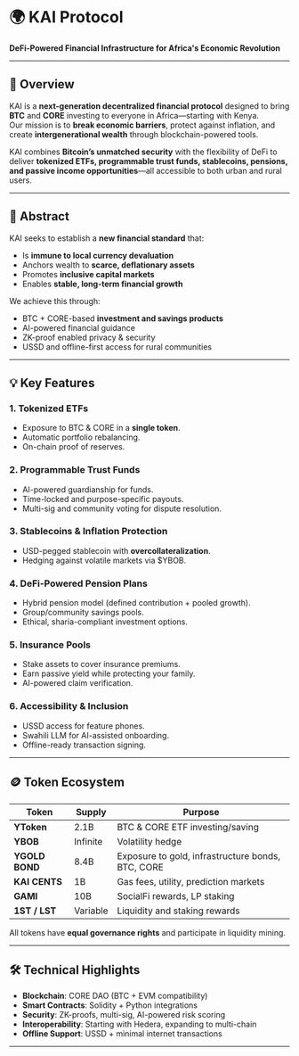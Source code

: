 
# 🌍 KAI Protocol  
**DeFi-Powered Financial Infrastructure for Africa's Economic Revolution**

---

## 📌 Overview
KAI is a **next-generation decentralized financial protocol** designed to bring **BTC** and **CORE** investing to everyone in Africa—starting with Kenya.  
Our mission is to **break economic barriers**, protect against inflation, and create **intergenerational wealth** through blockchain-powered tools.

KAI combines **Bitcoin’s unmatched security** with the flexibility of DeFi to deliver **tokenized ETFs, programmable trust funds, stablecoins, pensions, and passive income opportunities**—all accessible to both urban and rural users.

---

## 🔹 Abstract
KAI seeks to establish a **new financial standard** that:
- Is **immune to local currency devaluation**
- Anchors wealth to **scarce, deflationary assets**
- Promotes **inclusive capital markets**  
- Enables **stable, long-term financial growth**

We achieve this through:
- BTC + CORE-based **investment and savings products**
- AI-powered financial guidance
- ZK-proof enabled privacy & security
- USSD and offline-first access for rural communities

---

## 💡 Key Features
### **1. Tokenized ETFs**
- Exposure to BTC & CORE in a **single token**.
- Automatic portfolio rebalancing.
- On-chain proof of reserves.

### **2. Programmable Trust Funds**
- AI-powered guardianship for funds.
- Time-locked and purpose-specific payouts.
- Multi-sig and community voting for dispute resolution.

### **3. Stablecoins & Inflation Protection**
- USD-pegged stablecoin with **overcollateralization**.
- Hedging against volatile markets via $YBOB.

### **4. DeFi-Powered Pension Plans**
- Hybrid pension model (defined contribution + pooled growth).
- Group/community savings pools.
- Ethical, sharia-compliant investment options.

### **5. Insurance Pools**
- Stake assets to cover insurance premiums.
- Earn passive yield while protecting your family.
- AI-powered claim verification.

### **6. Accessibility & Inclusion**
- USSD access for feature phones.
- Swahili LLM for AI-assisted onboarding.
- Offline-ready transaction signing.

---

## 🪙 Token Ecosystem
| Token       | Supply     | Purpose |
|-------------|-----------|---------|
| **YToken**  | 2.1B       | BTC & CORE ETF investing/saving |
| **YBOB**    | Infinite   | Volatility hedge |
| **YGOLD BOND** | 8.4B  | Exposure to gold, infrastructure bonds, BTC, CORE |
| **KAI CENTS** | 1B     | Gas fees, utility, prediction markets |
| **GAMI**    | 10B       | SocialFi rewards, LP staking |
| **1ST / LST** | Variable | Liquidity and staking rewards |

All tokens have **equal governance rights** and participate in liquidity mining.

---

## 🛠 Technical Highlights
- **Blockchain**: CORE DAO (BTC + EVM compatibility)
- **Smart Contracts**: Solidity + Python integrations
- **Security**: ZK-proofs, multi-sig, AI-powered risk scoring
- **Interoperability**: Starting with Hedera, expanding to multi-chain
- **Offline Support**: USSD + minimal internet transactions


---

